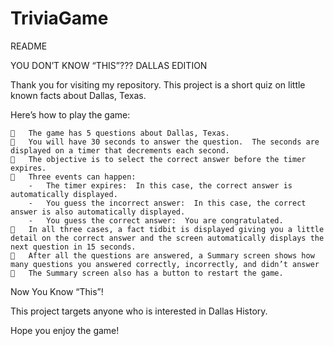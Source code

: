 # TriviaGame
README

YOU DON’T KNOW “THIS”??? DALLAS EDITION

Thank you for visiting my repository. This project is a short quiz on little known facts about Dallas, Texas. 

Here’s how to play the game:

    	The game has 5 questions about Dallas, Texas.
    	You will have 30 seconds to answer the question.  The seconds are displayed on a timer that decrements each second.
    	The objective is to select the correct answer before the timer expires.
    	Three events can happen:
        -	The timer expires:  In this case, the correct answer is automatically displayed.
        -	You guess the incorrect answer:  In this case, the correct answer is also automatically displayed.
        -	You guess the correct answer:  You are congratulated.
    	In all three cases, a fact tidbit is displayed giving you a little detail on the correct answer and the screen automatically displays the next question in 15 seconds.
    	After all the questions are answered, a Summary screen shows how many questions you answered correctly, incorrectly, and didn’t answer
    	The Summary screen also has a button to restart the game.

Now You Know “This”!

This project targets anyone who is interested in Dallas History.

Hope you enjoy the game!
